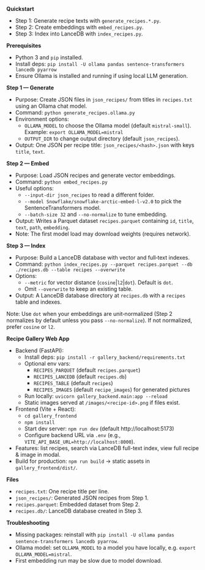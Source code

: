 **Quickstart**
- Step 1: Generate recipe texts with `generate_recipes.*.py`.
- Step 2: Create embeddings with `embed_recipes.py`.
- Step 3: Index into LanceDB with `index_recipes.py`.

**Prerequisites**
- Python 3 and `pip` installed.
- Install deps: `pip install -U ollama pandas sentence-transformers lancedb pyarrow`
- Ensure Ollama is installed and running if using local LLM generation.

**Step 1 — Generate**
- Purpose: Create JSON files in `json_recipes/` from titles in `recipes.txt` using an Ollama chat model.
- Command: `python generate_recipes.ollama.py`
- Environment options:
  - `OLLAMA_MODEL` to choose the Ollama model (default `mistral-small`). Example: ``export OLLAMA_MODEL=mistral``
  - `OUTPUT_DIR` to change output directory (default `json_recipes`).
- Output: One JSON per recipe title: `json_recipes/<hash>.json` with keys `title`, `text`.

**Step 2 — Embed**
- Purpose: Load JSON recipes and generate vector embeddings.
- Command: `python embed_recipes.py`
- Useful options:
  - `--input-dir json_recipes` to read a different folder.
  - `--model Snowflake/snowflake-arctic-embed-l-v2.0` to pick the SentenceTransformers model.
  - `--batch-size 32` and `--no-normalize` to tune embedding.
- Output: Writes a Parquet dataset `recipes.parquet` containing `id`, `title`, `text`, `path`, `embedding`.
- Note: The first model load may download weights (requires network).

**Step 3 — Index**
- Purpose: Build a LanceDB database with vector and full‑text indexes.
- Command: `python index_recipes.py --parquet recipes.parquet --db ./recipes.db --table recipes --overwrite`
- Options:
  - `--metric` for vector distance (`cosine`|`l2`|`dot`). Default is `dot`.
  - Omit `--overwrite` to keep an existing table.
- Output: A LanceDB database directory at `recipes.db` with a `recipes` table and indexes.

Note: Use `dot` when your embeddings are unit‑normalized (Step 2 normalizes by default unless you pass `--no-normalize`). If not normalized, prefer `cosine` or `l2`.

**Recipe Gallery Web App**
- Backend (FastAPI):
  - Install deps: `pip install -r gallery_backend/requirements.txt`
  - Optional env vars:
    - `RECIPES_PARQUET` (default `recipes.parquet`)
    - `RECIPES_LANCEDB` (default `recipes.db`)
    - `RECIPES_TABLE` (default `recipes`)
    - `RECIPES_IMAGES` (default `recipe_images`) for generated pictures
  - Run locally: `uvicorn gallery_backend.main:app --reload`
  - Static images served at `/images/<recipe-id>.png` if files exist.
- Frontend (Vite + React):
  - `cd gallery_frontend`
  - `npm install`
  - Start dev server: `npm run dev` (default http://localhost:5173)
  - Configure backend URL via `.env` (e.g., `VITE_API_BASE_URL=http://localhost:8000`).
- Features: list recipes, search via LanceDB full-text index, view full recipe & image in modal.
- Build for production: `npm run build` → static assets in `gallery_frontend/dist/`.

**Files**
- `recipes.txt`: One recipe title per line.
- `json_recipes/`: Generated JSON recipes from Step 1.
- `recipes.parquet`: Embedded dataset from Step 2.
- `recipes.db/`: LanceDB database created in Step 3.

**Troubleshooting**
- Missing packages: reinstall with `pip install -U ollama pandas sentence-transformers lancedb pyarrow`.
- Ollama model: set `OLLAMA_MODEL` to a model you have locally, e.g. ``export OLLAMA_MODEL=mistral``.
- First embedding run may be slow due to model download.
